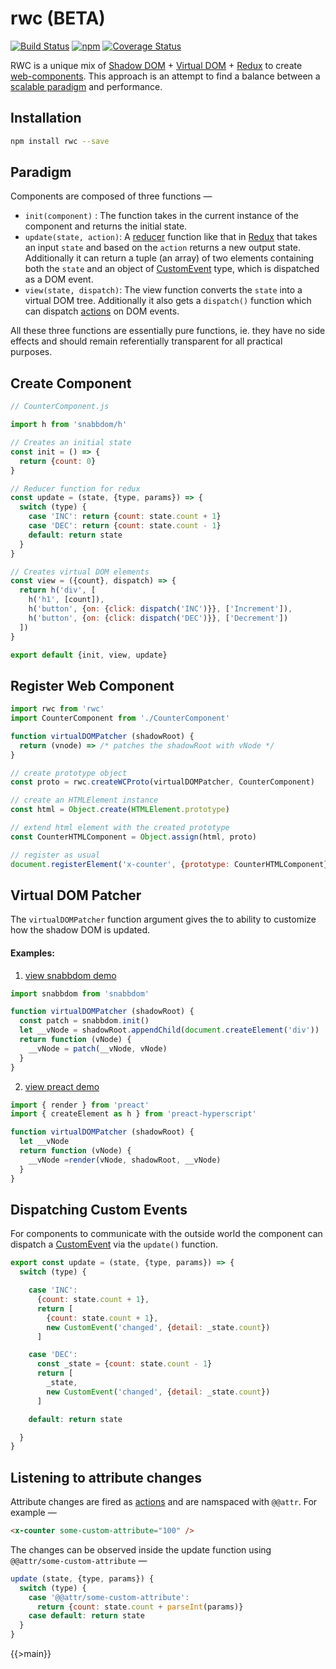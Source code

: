 # rwc (BETA)
[![Build Status](https://travis-ci.org/tusharmath/rwc.svg?branch=master)](https://travis-ci.org/tusharmath/rwc)
[![npm](https://img.shields.io/npm/v/rwc.svg)](https://www.npmjs.com/package/rwc)
[![Coverage Status](https://coveralls.io/repos/github/tusharmath/rwc/badge.svg)](https://coveralls.io/github/tusharmath/rwc)

RWC is a unique mix of [Shadow DOM] + [Virtual DOM] + [Redux] to create [web-components].
This approach is an attempt to find a balance between a [scalable paradigm] and performance.

[scalable paradigm]: http://staltz.com/why-react-redux-is-an-inferior-paradigm.html
[Shadow DOM]:        http://www.html5rocks.com/en/tutorials/webcomponents/shadowdom/
[Virtual DOM]:       https://github.com/paldepind/snabbdom
[Redux]:             http://redux.js.org
[web-components]:    http://www.html5rocks.com/en/tutorials/webcomponents/shadowdom/
[reducer]:           http://redux.js.org/docs/basics/Reducers.html
[ELM architecture]:  http://guide.elm-lang.org/architecture/
[CustomEvent]:       https://developer.mozilla.org/en/docs/Web/API/CustomEvent
[snabbdom]:          https://github.com/paldepind/snabbdom
[ShadowRoot]:        https://developer.mozilla.org/en-US/docs/Web/API/ShadowRoot
[actions]:           http://redux.js.org/docs/basics/Actions.html
[preact]:            https://github.com/developit/preact
## Installation

```bash
npm install rwc --save
```

## Paradigm
Components are composed of three functions —
  - `init(component)` : The function takes in the current instance of the component and returns the initial state.
  - `update(state, action)`: A [reducer] function like that in [Redux] that takes an input `state` and based on the `action` returns a new output state. Additionally it can return a tuple (an array) of two elements containing both the `state` and an object of [CustomEvent] type, which is dispatched as a DOM event.
  - `view(state, dispatch)`: The view function converts the `state` into a virtual DOM tree. Additionally it also gets a `dispatch()` function which can dispatch [actions] on DOM events.

All these three functions are essentially pure functions, ie. they have no side effects and should remain referentially transparent for all practical purposes.

## Create Component

```js
// CounterComponent.js

import h from 'snabbdom/h'

// Creates an initial state
const init = () => {
  return {count: 0}
}

// Reducer function for redux
const update = (state, {type, params}) => {
  switch (type) {
    case 'INC': return {count: state.count + 1}
    case 'DEC': return {count: state.count - 1}
    default: return state
  }
}

// Creates virtual DOM elements
const view = ({count}, dispatch) => {
  return h('div', [
    h('h1', [count]),
    h('button', {on: {click: dispatch('INC')}}, ['Increment']),
    h('button', {on: {click: dispatch('DEC')}}, ['Decrement'])
  ])
}

export default {init, view, update}
```

## Register Web Component

```js
import rwc from 'rwc'
import CounterComponent from './CounterComponent'

function virtualDOMPatcher (shadowRoot) {
  return (vnode) => /* patches the shadowRoot with vNode */
}

// create prototype object
const proto = rwc.createWCProto(virtualDOMPatcher, CounterComponent)

// create an HTMLElement instance
const html = Object.create(HTMLElement.prototype)

// extend html element with the created prototype
const CounterHTMLComponent = Object.assign(html, proto)

// register as usual
document.registerElement('x-counter', {prototype: CounterHTMLComponent})
```

## Virtual DOM Patcher
The `virtualDOMPatcher` function argument gives the to ability to customize how the shadow DOM is updated.

#### Examples:
1. [view snabbdom demo](https://esnextb.in/?gist=ba33f1903a3eefec86642afd34baf2b4)

  ```js
  import snabbdom from 'snabbdom'

  function virtualDOMPatcher (shadowRoot) {
    const patch = snabbdom.init()
    let __vNode = shadowRoot.appendChild(document.createElement('div'))
    return function (vNode) {
      __vNode = patch(__vNode, vNode)
    }
  }
  ```

2. [view preact demo](https://esnextb.in/?gist=a5d9ddb7805a741c042516d170c0a150)

  ```js
  import { render } from 'preact'
  import { createElement as h } from 'preact-hyperscript'

  function virtualDOMPatcher (shadowRoot) {
    let __vNode
    return function (vNode) {
      __vNode =render(vNode, shadowRoot, __vNode)
    }
  }
  ```

## Dispatching Custom Events
For components to communicate with the outside world the component can dispatch a [CustomEvent] via the `update()` function.

```js
export const update = (state, {type, params}) => {
  switch (type) {

    case 'INC':
      {count: state.count + 1},
      return [
        {count: state.count + 1},
        new CustomEvent('changed', {detail: _state.count})
      ]

    case 'DEC':
      const _state = {count: state.count - 1}
      return [
        _state,
        new CustomEvent('changed', {detail: _state.count})
      ]

    default: return state

  }
}
```

## Listening to attribute changes
Attribute changes are fired as [actions] and are namspaced with `@@attr`. For example —
```html
<x-counter some-custom-attribute="100" />
```
The changes can be observed inside the update function using `@@attr/some-custom-attribute` —
```js
update (state, {type, params}) {
  switch (type) {
    case '@@attr/some-custom-attribute':
      return {count: state.count + parseInt(params)}
    case default: return state
  }
}
```




{{>main}}
